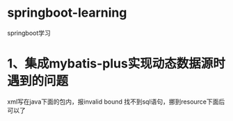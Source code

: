 # springboot-learning
springboot学习
# 1、集成mybatis-plus实现动态数据源时遇到的问题
xml写在java下面的包内，报invalid bound 找不到sql语句，挪到resource下面后可以了

